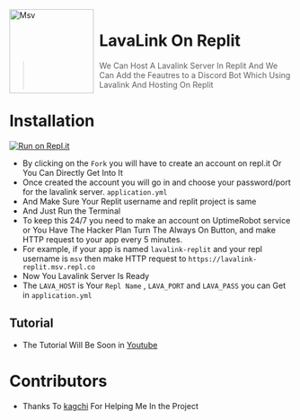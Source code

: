 <img width="150" height="150" align="left" style="float: left; margin: 0 10px 0 0;" alt="Msv" src="https://upload.wikimedia.org/wikipedia/commons/thumb/b/b2/Repl.it_logo.svg/1200px-Repl.it_logo.svg.png"> 

# LavaLink On Replit

> We Can Host A Lavalink Server In Replit And We Can Add the Feautres to a Discord Bot Which Using Lavalink And Hosting On Replit

#  Installation

[![Run on Repl.it](https://repl.it/badge/github/Just-Msv/lavalink-replit)](https://repl.it/githu/Just-Msv/lavalink-replit)
- By clicking on the `Fork` you will have to create an account on repl.it Or You Can Directly Get Into It
- Once created the account you will go in and choose your password/port for the lavalink server. `application.yml`
- And Make Sure Your Replit username and replit project is same
- And Just Run the Terminal 
- To keep this 24/7 you need to make an account on UptimeRobot service or You Have The Hacker Plan Turn The Always On Button, and make HTTP request to your app every 5 minutes.
- For example, if your app is named `lavalink-replit` and your repl username is `msv` then make HTTP request to `https://lavalink-replit.msv.repl.co`
- Now You Lavalink Server Is Ready
- The `LAVA_HOST` is Your `Repl Name` , `LAVA_PORT` and `LAVA_PASS` you can Get in `application.yml`

## Tutorial 

- The Tutorial Will Be Soon in [Youtube](https://www.youtube.com/channel/UCEz62e3PmjcghMTU1O0U6EQ)

# Contributors

- Thanks To [kagchi](https://github.com/KagChi) For Helping Me In the Project
